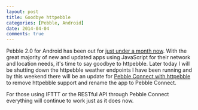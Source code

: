 ```yaml
---
layout: post
title: Goodbye httpebble 
categories: [Pebble, Android]
date: 2014-04-04
comments: true
---
```

Pebble 2.0 for Android has been out for 
[just under a month now](https://blog.getpebble.com/2014/03/07/the-pebble-appstore-now-with-android-support-and-more-partners/). 
With the great majority of new and updated apps using JavaScript for their network and location needs, it's time to say 
goodbye to httpebble. Later today I will be shutting down the httpebble weather endpoints I have been running and by 
this weekend there will be an update for 
[Pebble Connect with httpebble](https://play.google.com/store/apps/details?id=com.lukekorth.httpebble) to remove httpebble 
support and rename the app to Pebble Connect. 

For those using IFTTT or the RESTful API through Pebble Connect everything will continue to work just as it does now.
